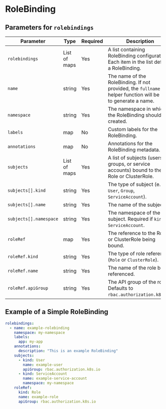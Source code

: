 # RoleBinding

## Parameters for `rolebindings`

| Parameter              | Type         | Required | Description                                                                                                   |
| ---------------------- | ------------ | -------- | ------------------------------------------------------------------------------------------------------------- |
| `rolebindings`         | List of maps | Yes      | A list containing RoleBinding configurations. Each item in the list defines a RoleBinding.                    |
| `name`                 | string       | Yes      | The name of the RoleBinding. If not provided, the `fullname` helper function will be used to generate a name. |
| `namespace`            | string       | Yes      | The namespace in which the RoleBinding should be created.                                                     |
| `labels`               | map          | No       | Custom labels for the RoleBinding.                                                                            |
| `annotations`          | map          | No       | Annotations for the RoleBinding metadata.                                                                     |
| `subjects`             | List of maps | Yes      | A list of subjects (users, groups, or service accounts) bound to the Role or ClusterRole.                     |
| `subjects[].kind`      | string       | Yes      | The type of subject (e.g., `User`, `Group`, `ServiceAccount`).                                                |
| `subjects[].name`      | string       | Yes      | The name of the subject.                                                                                      |
| `subjects[].namespace` | string       | Yes      | The namespace of the subject. Required if `kind` is `ServiceAccount`.                                         |
| `roleRef`              | map          | Yes      | The reference to the Role or ClusterRole being bound.                                                         |
| `roleRef.kind`         | string       | Yes      | The type of role reference (`Role` or `ClusterRole`).                                                         |
| `roleRef.name`         | string       | Yes      | The name of the role being referenced.                                                                        |
| `roleRef.apiGroup`     | string       | Yes      | The API group of the role. Defaults to `rbac.authorization.k8s.io`.                                           |

## Example of a Simple RoleBinding

```yaml
rolebindings:
  - name: example-rolebinding
    namespace: my-namespace
    labels:
      app: my-app
    annotations:
      description: "This is an example RoleBinding"
    subjects:
      - kind: User
        name: example-user
        apiGroup: rbac.authorization.k8s.io
      - kind: ServiceAccount
        name: example-service-account
        namespace: my-namespace
    roleRef:
      kind: Role
      name: example-role
      apiGroup: rbac.authorization.k8s.io
```
